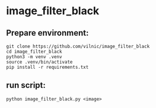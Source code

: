 # image_filter_black


## Prepare environment:

    git clone https://github.com/vilnic/image_filter_black
    cd image_filter_black
    python3 -m venv .venv
    source .venv/bin/activate
    pip install -r requirements.txt

## run script:

    python image_filter_black.py <image>
